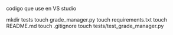 codigo que use en VS studio 

mkdir tests
touch grade_manager.py
touch requirements.txt
touch README.md
touch .gitignore
touch tests/test_grade_manager.py
